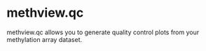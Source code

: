 # methview.qc
methview.qc allows you to generate quality control plots from your methylation array dataset.
